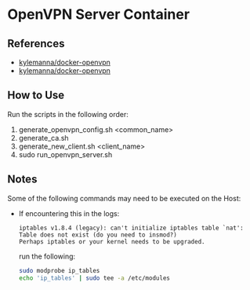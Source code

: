 # OpenVPN Server Container

## References

* [kylemanna/docker-openvpn](https://github.com/kylemanna/docker-openvpn)
* [kylemanna/docker-openvpn](https://github.com/nuBacuk/docker-openvpn)

## How to Use

Run the scripts in the following order:

1. generate_openvpn_config.sh <common_name>
2. generate_ca.sh
3. generate_new_client.sh <client_name>
4. sudo run_openvpn_server.sh

## Notes

Some of the following commands may need to be executed on the Host:

* If encountering this in the logs:
    ```log
    iptables v1.8.4 (legacy): can't initialize iptables table `nat': Table does not exist (do you need to insmod?)
    Perhaps iptables or your kernel needs to be upgraded.
    ```
  run the following:
    ```sh
    sudo modprobe ip_tables
    echo 'ip_tables' | sudo tee -a /etc/modules
    ```
